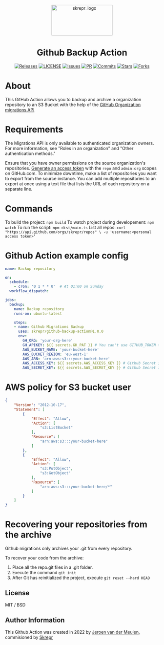 <a href="https://skrepr.com/">
  <p align="center">
    <img width="200" height="100" src="https://cdn.skrepr.com/logo/skrepr_liggend.svg" alt="skrepr_logo" alt="skrepr" />
  </p>
</a>
<h1 align="center">Github Backup Action</h1>
<div align="center">
  <a href="https://github.com/skrepr/github-backup-action/releases"><img src="https://img.shields.io/github/release/skrepr/github-backup-action.svg" alt="Releases"/></a><a> </a>
  <a href="https://github.com/skrepr/github-backup-action/blob/main/LICENSE"><img src="https://img.shields.io/github/license/skrepr/github-backup-action.svg" alt="LICENSE"/></a><a> </a>
  <a href="https://github.com/skrepr/github-backup-action/issues"><img src="https://img.shields.io/github/issues/skrepr/github-backup-action.svg" alt="Issues"/></a><a> </a>
  <a href="https://github.com/skrepr/github-backup-action/pulls"><img src="https://img.shields.io/github/issues-pr/skrepr/github-backup-action.svg" alt="PR"/></a><a> </a>
  <a href="https://github.com/skrepr/github-backup-action/commits"><img src="https://img.shields.io/github/commit-activity/m/skrepr/github-backup-action" alt="Commits"/></a><a> </a>
  <a href="https://github.com/skrepr/github-backup-action/stars"><img src="https://img.shields.io/github/stars/skrepr/github-backup-action.svg" alt="Stars"/></a><a> </a>
  <a href="https://github.com/skrepr/github-backup-action/releases"><img src="https://img.shields.io/github/forks/skrepr/github-backup-action.svg" alt="Forks"/></a><a> </a>
</div>

# About

This GitHub Action allows you to backup and archive a organization repository to an S3 Bucket with the help of the [GitHub Organization migrations API](https://docs.github.com/en/rest/migrations/orgs#start-an-organization-migration)

# Requirements

The Migrations API is only available to authenticated organization owners. For more information, see "Roles in an organization" and "Other authentication methods."

Ensure that you have owner permissions on the source organization's repositories.
[Generate an access token](https://docs.github.com/en/enterprise-server@3.6/articles/creating-an-access-token-for-command-line-use) with the `repo` and `admin:org` scopes on GitHub.com.
To minimize downtime, make a list of repositories you want to export from the source instance. You can add multiple repositories to an export at once using a text file that lists the URL of each repository on a separate line.

# Commands

To build the project: `npm build`
To watch project during developement: `npm watch`
To run the script: `npm dist/main.ts`
List all repos: `curl "https://api.github.com/orgs/skrepr/repos" \
     -u 'username:<personal access token>'`
# Github Action example config

```yaml
name: Backup repository

on:
  schedule:
    - cron: '0 1 * * 0'  # At 01:00 on Sunday
  workflow_dispatch:

jobs:
  backup:
    name: Backup repository
    runs-on: ubuntu-latest

    steps:
    - name: Github Migrations Backup
      uses: skrepr/github-backup-action@1.0.0
      env:
        GH_ORG: 'your-org-here'
        GH_APIKEY: ${{ secrets.GH_PAT }} # You can't use GITHUB_TOKEN to use the API
        AWS_BUCKET_NAME: 'your-bucket-here'
        AWS_BUCKET_REGION: 'eu-west-1'
        AWS_ARN: 'arn:aws:s3:::your-bucket-here'
        AWS_ACCESS_KEY: ${{ secrets.AWS_ACCESS_KEY }} # Github Secret is advised
        AWS_SECRET_KEY: ${{ secrets.AWS_SECRET_KEY }} # Github Secret is advised
```

# AWS policy for S3 bucket user

```json
{
    "Version": "2012-10-17",
    "Statement": [
        {
            "Effect": "Allow",
            "Action": [
                "s3:ListBucket"
            ],
            "Resource": [
                "arn:aws:s3:::your-bucket-here"
            ]
        },
        {
            "Effect": "Allow",
            "Action": [
                "s3:PutObject",
                "s3:GetObject"
            ],
            "Resource": [
                "arn:aws:s3:::your-bucket-here/*"
            ]
        }
    ]
}
```

# Recovering your repositories from the archive

Github migrations only archives your .git from every repository.

To recover your code from the archive:

1. Place all the repo.git files in a .git folder.
2. Execute the command `git init`
3. After Git has reinitialized the project, execute `git reset --hard HEAD`


## License

MIT / BSD

## Author Information

This Github Action was created in 2022 by [Jeroen van der Meulen](https://github.com/jeroenvandermeulen), commisioned by [Skrepr](https://skrepr.com)
